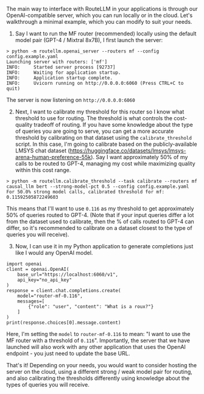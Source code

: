 The main way to interface with RouteLLM in your applications is through our OpenAI-compatible server, which you can run locally or in the cloud. Let's walkthrough a minimal example, which you can modify to suit your needs.

1. Say I want to run the MF router (recommended) locally using the default model pair (GPT-4 / Mixtral 8x7B), I first launch the server:
```
> python -m routellm.openai_server --routers mf --config config.example.yaml 
Launching server with routers: ['mf']
INFO:     Started server process [92737]
INFO:     Waiting for application startup.
INFO:     Application startup complete.
INFO:     Uvicorn running on http://0.0.0.0:6060 (Press CTRL+C to quit)
```
The server is now listening on `http://0.0.0.0:6060`

2. Next, I want to calibrate my threshold for this router so I know what threshold to use for routing. The threshold is what controls the cost-quality tradeoff of routing. If you have some knowledge about the type of queries you are going to serve, you can get a more accurate threshold by calibrating on that dataset using the `calibrate_threshold` script. In this case, I'm going to calibrate based on the publicly-available LMSYS chat dataset (https://huggingface.co/datasets/lmsys/lmsys-arena-human-preference-55k). Say I want approximately 50% of my calls to be routed to GPT-4, managing my cost while maximizing quality within this cost range.
```
> python -m routellm.calibrate_threshold --task calibrate --routers mf causal_llm bert --strong-model-pct 0.5 --config config.example.yaml
For 50.0% strong model calls, calibrated threshold for mf: 0.11592505872249603
```

This means that I'll want to use `0.116` as my threshold to get approximately 50% of queries routed to GPT-4. (Note that if your input queries differ a lot from the dataset used to calibrate, then the % of calls routed to GPT-4 can differ, so it's recommended to calibrate on a dataset closest to the type of queries you will receive).

3. Now, I can use it in my Python application to generate completions just like I would any OpenAI model.
```
import openai
client = openai.OpenAI(
	base_url="https://localhost:6060/v1",
	api_key="no_api_key"
)
response = client.chat.completions.create(
	model="router-mf-0.116",
	messages=[
		{"role": "user", "content": "What is a roux?"}
	]
)
print(response.choices[0].message.content)
```
Here, I'm setting the `model` to `router-mf-0.116` to mean: "I want to use the MF router with a threshold of `0.116`".
Importantly, the server that we have launched will also work with any other application that uses the OpenAI endpoint - you just need to update the base URL.

That's it! Depending on your needs, you would want to consider hosting the server on the cloud, using a different strong / weak model pair for routing, and also calibrating the thresholds differently using knowledge about the types of queries you will receive.